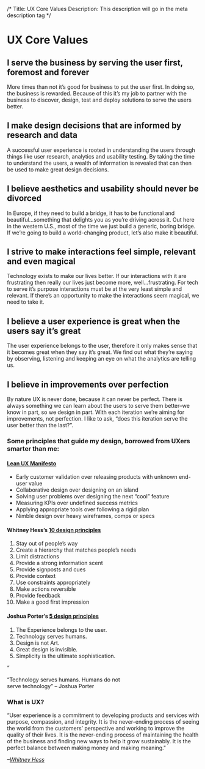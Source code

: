 /*
Title: UX Core Values
Description: This description will go in the meta description tag
*/

<div class="page-header text-center">
	<h1 class="title">UX Core Values</h1>
</div>

<section class="service-description big-branding">
	<div class="container">
		<div class="row">
			<div class="col-sm-12">
				<div class="col-sm-8">
					<h2 class="libre zero-mt">I serve the business by serving the user first, foremost and forever</h2>	
				</div>
				<div class="col-sm-4">
					<p class="lead">More times than not it’s good for business to put the user first. In doing so, the business is rewarded. Because of this it’s my job to partner with the business to discover, design, test and deploy solutions to serve the users better.</p>					
				</div>
			</div>
		</div>
	</div>
</section>

<section class="service-description big-print bg-brand-white">
	<div class="container">
		<div class="row">
			<div class="col-sm-12">
				<div class="col-sm-8">
					<h2 class="libre zero-mt">I make design decisions that are informed by research and data</h2>	
				</div>
				<div class="col-sm-4">
					<p class="lead">A successful user experience is rooted in understanding the users through things like user research, analytics and usability testing. By taking the time to understand the users, a wealth of information is revealed that can then be used to make great design decisions.</p>					
				</div>
			</div>
		</div>
	</div>
</section>

<section class="service-description big-branding">
	<div class="container">
		<div class="row">
			<div class="col-sm-12">
				<div class="col-sm-8">
					<h2 class="libre zero-mt">I believe aesthetics and usability should never be divorced</h2>	
				</div>
				<div class="col-sm-4">
					<p class="lead">In Europe, if they need to build a bridge, it has to be functional and beautiful…something that delights you as you’re driving across it. Out here in the western U.S., most of the time we just build a generic, boring bridge. If we’re going to build a world-changing product, let’s also make it beautiful.</p>					
				</div>
			</div>
		</div>
	</div>
</section>

<section class="service-description big-print bg-brand-white">
	<div class="container">
		<div class="row">
			<div class="col-sm-12">
				<div class="col-sm-8">
					<h2 class="libre zero-mt">I strive to make interactions feel simple, relevant and even magical</h2>	
				</div>
				<div class="col-sm-4">
					<p class="lead">Technology exists to make our lives better. If our interactions with it are frustrating then really our lives just become more, well...frustrating. For tech to serve it’s purpose interactions must be at the very least simple and relevant. If there’s an opportunity to make the interactions seem magical, we need to take it.</p>					
				</div>
			</div>
		</div>
	</div>
</section>

<section class="service-description big-branding">
	<div class="container">
		<div class="row">
			<div class="col-sm-12">
				<div class="col-sm-8">
					<h2 class="libre zero-mt">I believe a user experience is great when the users say it’s great</h2>	
				</div>
				<div class="col-sm-4">
					<p class="lead">The user experience belongs to the user, therefore it only makes sense that it becomes great when they say it’s great. We find out what they’re saying by observing, listening and keeping an eye on what the analytics are telling us.</p>					
				</div>
			</div>
		</div>
	</div>
</section>

<section class="service-description big-print bg-brand-white">
	<div class="container">
		<div class="row">
			<div class="col-sm-12">
				<div class="col-sm-8">
					<h2 class="libre zero-mt">I believe in improvements over perfection</h2>	
				</div>
				<div class="col-sm-4">
					<p class="lead">By nature UX is never done, because it can never be perfect. There is always something we can learn about the users to serve them better–we know in part, so we design in part. With each iteration we’re aiming for improvements, not perfection. I like to ask, “does this iteration serve the user better than the last?”.</p>					
				</div>
			</div>
		</div>
	</div>
</section>

<section>
	<div class="container">
		<div class="row">
			<div class="col-sm-12">
				<h3>Some principles that guide my design, borrowed from UXers smarter than me:</h2>
				<div class="row">
					<div class="col-md-4">
						<h4 class="libre"><a href="http://www.smashingmagazine.com/2014/01/lean-ux-manifesto-principle-driven-design/">Lean UX Manifesto</a></h4>
						<ul>
							<li>Early customer validation over releasing products with unknown end-user value</li>
							<li>Collaborative design over designing on an island</li>
							<li>Solving user problems over designing the next “cool” feature</li>
							<li>Measuring KPIs over undefined success metrics</li>
							<li>Applying appropriate tools over following a rigid plan</li>
							<li>Nimble design over heavy wireframes, comps or specs</li>
						</ul>
					</div>
					<div class="col-md-4">
						<h4 class="libre">Whitney Hess’s <a href="https://www.youtube.com/watch?v=94HOViTj4iA">10 design principles</a></h4>
						<ol>
							<li>Stay out of people’s way</li>
							<li>Create a hierarchy that matches people’s needs</li>
							<li>Limit distractions</li>
							<li>Provide a strong information scent</li>
							<li>Provide signposts and cues</li>
							<li>Provide context</li>
							<li>Use constraints appropriately</li>
							<li>Make actions reversible</li>
							<li>Provide feedback</li>
							<li>Make a good first impression</li>
						</ol>
					</div>
					<div class="col-md-4">
						<h4 class="libre">Joshua Porter’s <a href="http://bokardo.com/archives/five-principles-to-design-by/">5 design principles</a></h4>
						<ol>
							<li>The Experience belongs to the user.</li>
							<li>Technology serves humans.</li>
							<li>Design is not Art.</li>
							<li>Great design is invisible.</li>
							<li>Simplicity is the ultimate sophistication.</li>
						</ol>
					</div>
				</div>
			</div>
		</div>
	</div>
</section>

<!-- Belief #2 -->
<div class="well well-lg">
	<div class="diamond">
		<div class="diamond-border">
			<p>&#8220;</p>
		</div>
	</div>
	<div class="container">
		<p class="lead">&#8220;Technology serves humans. Humans do not <br>serve technology&#8221; – Joshua Porter</p>
		<div class="accent"></div>
	</div>
</div>

<section id="misc-info" class="bg-brand-red">
	<h3 class="headline-inverse text-center">What is UX?</h3>
	<div class="container">
		<div class="row">
			<div class="col-sm-8 col-sm-offset-2">
				<p class="libre">“User experience is a commitment to developing products and services with purpose, compassion, and integrity. It is the never-ending process of seeing the world from the customers’ perspective and working to improve the quality of their lives. It is the never-ending process of maintaining the health of the business and finding new ways to help it grow sustainably. It is the perfect balance between making money and making meaning."</p>
				<p class="text-right"><cite>–<a href="https://www.linkedin.com/in/whitneyhess">Whitney Hess</a></cite></p>
			</div>
		</div>
	</div>
</section>